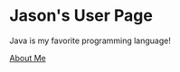 # Jason's User Page

Java is my favorite programming language!

[About Me](https://jasonho318.github.io/110-lab-1/)
